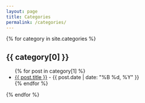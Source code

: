 ```yaml
---
layout: page
title: Categories
permalink: /categories/
---
```


{% for category in site.categories %}
  <h2>{{ category[0] }}</h2>
  <ul>
    {% for post in category[1] %}
      <li>
        <a href="{{ post.url | relative_url }}">{{ post.title }}</a>
        <span> - {{ post.date | date: "%B %d, %Y" }}</span>
      </li>
    {% endfor %}
  </ul>
{% endfor %}

